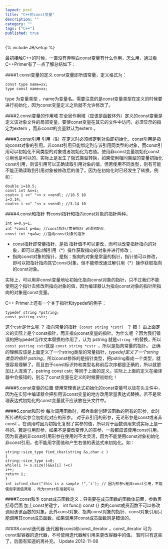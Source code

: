 ```yaml
---
layout: post
title: "C++的const变量"
description: ""
category: ""
tags: ["C++"]
published: true
---
```

{% include JB/setup %}





最初接触C++的时候，一直没有弄明白const变量有什么作用，怎么用，通过看C++Primer有了一点了解总结如下：

 
####1.const变量的定义
const变量即所谓常量，定义格式为：

    const type name=xx; 
    type const name=xx;
type 为变量类型 ，name为变量名。需要注意的是const变量类型在定义的时候要进行初始化，因为const变量定义之后就不允许修改了。

####2.const变量的作用域
在全局作用域（应该是函数体外）定义的const变量是定义该对象文件的局部变量，要使const变量在其它的文件中访问，必须显示的指定为extern ，而非const的变量默认为extern 。

####3.const引用
引用（&）在定义时必须绑定到对象即初始化，const引用是指向const对象的引用。非const引用只能绑定到与该引用同类型的对象，而const引用可以初始化不同类型的对象或者初始化为右值。使用非const变量初始化const引用也是可以的，实际上是发生了隐式类型转换，如果使用相同类型的变量初始化const引用，则该引用可以正确读取引用对象的值，但若使用不同类型，则有可能不能正确读取到引用对象被修改后的值了。因为在初始化时已经发生了转换，例如：

    double i=10.5;
    const int &x=i;
    cout<< i <<" "<< x <<endl; //10.5 10
    i=3.14;
    cout<< i <<" "<< x <<endl; //3.14 10
    
####4.const和指针
有const指针和指向const对象的指针两种。

    int w=0,y=1;
    int *const p=&w; //const指针/常量指针 必须初始化
    const int *q=&w; //指向const对象的指针
    
 -  const指针即常量指针，是指 指针值不可以更改，而可以改变指针指向的对象，即可以通过解引用（*）操作获取指向的对象并进行修改；
 -  指向const对象的指针，是指：指向的对象是常量的指针，指针值可以修改，即可以把指针指向其它const对象，但不能修改通过解引用（*）操作获取指向的const对象。

实际上，可以用非const变量地址初始化指向const对象的指针，只不过我们不能使用这个指针去修改所指向对象的值，因为编译器认为指向const对象的指针所指向的对象是const变量。

C++ Primer上还有一个关于指针和typedef的例子：

    typedef string *pstring;
    const pstring cstr;

这个cstr是什么呢 ？ 指向常量的指针（`const string *cstr`） ？ 错！ 由上面定义的实际上是个const指针，而非指向const变量的指针。为什么呢 ？因为我们错误的把typedef当作文本替换的作用了，认为 pstring 就是`string *`的替换，所以`const pstring cstr`就是 `const string *cstr `，所以是指向常量的指针。
正确的理解应该是上面定义了一个string类型的常量指针，*typedef定义了一个string类型的指针 pstring*，所以const修饰的是指针类型，把pstring看成一个类型，就很容易理解了。而且由于const标识符和类型名称前后次序都是正确的，所以就更加让人混淆了。pstring const cstr; 等同于上面的定义。实际上上面的定义在编译器中会报错的，别忘了const变量在定义的时候要初始化！

####5.const变量的位置
使用常理表达式初始化的const变量可以放在头文件中，因为在实际中编译器会把引用该const变量的地方改用常量表达式替换。若不是常理表达式初始化的const变量就不应该放在头文件中。

####6.const和形参
每次调用函数时，都会重新创建该函数的所有的形参，此时所传递的实参会初始化对应的形参。
对于非引用的形参，无论形参是const或者非const ，在调用时因为初始化复制了实参的值，所以对于函数调用来说实际上是一样的。若是引用形参，如果不是要改变传入的实参，一般都应该使用const引用，因为普通的非const引用形参在使用时不太灵活，因为不能使用const对象初始化非const引用，也不能用字面值和产生右值的表达式来初始化。如：

    string::size_type find_char(string &s,char c )
    {
    string::size_type i=0;
    while(i != s.size()&&s[i] !=c)
    i++;
    return i;
    }
    int i=find_char("this is a sample !",'i'); // 因为形参s是非const引用，不能使用字面值调用 ，改为const引用就可以
    
####7.const和类
const成员函数定义：只需要在成员函数的函数体前面，参数表括号后面 加上const关键字， int func() const {}
类的const成员函数不可以修改调用该该函数的对象。此外const对象、指向const对象的指针、const对象引用只能调用其const成员函数，如果调用非const成员函数则是错误的。

####8.const迭代器
迭代器有const和const_iterator ，const_iterator 可为const型容器的迭代器，不可使用迭代器解引用来更改容器中的值。
暂时只有这些了，后面有知道的再补充。 Update 2012-11-08
